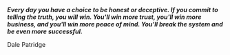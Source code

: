 _**Every day you have a choice to be honest or deceptive. If you commit to telling the truth, you will win. You'll win more trust, you'll win more business, and you'll win more peace of mind. You'll break the system and be even more successful.**_

Dale Patridge